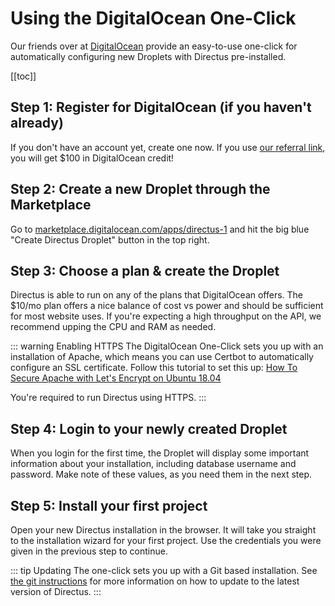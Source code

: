# Using the DigitalOcean One-Click

Our friends over at [DigitalOcean](https://digitalocean.com) provide an easy-to-use one-click for automatically configuring new Droplets with Directus pre-installed.

[[toc]]

## Step 1: Register for DigitalOcean (if you haven't already)

If you don't have an account yet, create one now. If you use [our referral link](https://m.do.co/c/389c62a20bb5), you will get $100 in DigitalOcean credit! 

## Step 2: Create a new Droplet through the Marketplace

Go to [marketplace.digitalocean.com/apps/directus-1](https://marketplace.digitalocean.com/apps/directus-1) and hit the big blue "Create Directus Droplet" button in the top right.

## Step 3: Choose a plan & create the Droplet

Directus is able to run on any of the plans that DigitalOcean offers. The $10/mo plan offers a nice balance of cost vs power and should be sufficient for most website uses. If you're expecting a high throughput on the API, we recommend upping the CPU and RAM as needed.

::: warning Enabling HTTPS
The DigitalOcean One-Click sets you up with an installation of Apache, which means you can use Certbot to automatically configure an SSL certificate. Follow this tutorial to set this up: [How To Secure Apache with Let's Encrypt on Ubuntu 18.04](https://www.digitalocean.com/community/tutorials/how-to-secure-apache-with-let-s-encrypt-on-ubuntu-18-04)

You're required to run Directus using HTTPS.
:::

## Step 4: Login to your newly created Droplet

When you login for the first time, the Droplet will display some important information about your installation, including database username and password. Make note of these values, as you need them in the next step.

## Step 5: Install your first project

Open your new Directus installation in the browser. It will take you straight to the installation wizard for your first project. Use the credentials you were given in the previous step to continue.

::: tip Updating
The one-click sets you up with a Git based installation. See [the git instructions](/installation/git) for more information on how to update to the latest version of Directus.
:::